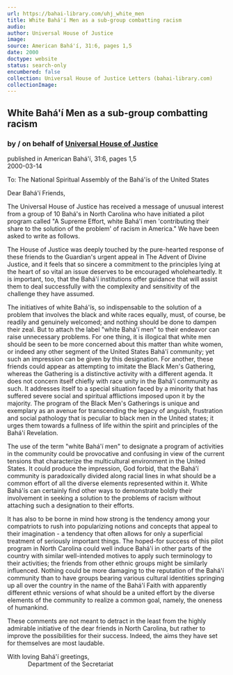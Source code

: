 ```yaml
---
url: https://bahai-library.com/uhj_white_men
title: White Bahá'í Men as a sub-group combatting racism
audio: 
author: Universal House of Justice
image: 
source: American Bahá'í, 31:6, pages 1,5
date: 2000
doctype: website
status: search-only
encumbered: false
collection: Universal House of Justice Letters (bahai-library.com)
collectionImage: 
---
```



## White Bahá'í Men as a sub-group combatting racism

### by / on behalf of [Universal House of Justice](https://bahai-library.com/author/Universal+House+of+Justice)

published in American Bahá'í, 31:6, pages 1,5  
2000-03-14


To: The National Spiritual Assembly of the Bahá'ís of the United States  
  
Dear Bahá'í Friends,  
  
The Universal House of Justice has received a message of unusual interest from a group of 10 Bahá's in North Carolina who have initiated a pilot program called "A Supreme Effort, white Bahá'í men 'contributing their share to the solution of the problem' of racism in America." We have been asked to write as follows.  
  
The House of Justice was deeply touched by the pure-hearted response of these friends to the Guardian's urgent appeal in The Advent of Divine Justice, and it feels that so sincere a commitment to the principles lying at the heart of so vital an issue deserves to be encouraged wholeheartedly. It is important, too, that the Bahá'í institutions offer guidance that will assist them to deal successfully with the complexity and sensitivity of the challenge they have assumed.  
  
The initiatives of white Bahá'ís, so indispensable to the solution of a problem that involves the black and white races equally, must, of course, be readily and genuinely welcomed; and nothing should be done to dampen their zeal. But to attach the label "white Bahá'í men" to their endeavor can raise unnecessary problems. For one thing, it is illogical that white men should be seen to be more concerned about this matter than white women, or indeed any other segment of the United States Bahá'í community; yet such an impression can be given by this designation. For another, these friends could appear as attempting to imitate the Black Men's Gathering, whereas the Gathering is a distinctive activity with a different agenda. It does not concern itself chiefly with race unity in the Bahá'í community as such. It addresses itself to a special situation faced by a minority that has suffered severe social and spiritual afflictions imposed upon it by the majority. The program of the Black Men's Gatherings is unique and exemplary as an avenue for transcending the legacy of anguish, frustration and social pathology that is peculiar to black men in the United states; it urges them towards a fullness of life within the spirit and principles of the Bahá'í Revelation.  
  
The use of the term "white Bahá'í men" to designate a program of activities in the community could be provocative and confusing in view of the current tensions that characterize the multicultural environment in the United States. It could produce the impression, God forbid, that the Bahá'í community is paradoxically divided along racial lines in what should be a common effort of all the diverse elements represented within it. White Bahá'ís can certainly find other ways to demonstrate boldly their involvement in seeking a solution to the problems of racism without attaching such a designation to their efforts.  
  
It has also to be borne in mind how strong is the tendency among your compatriots to rush into popularizing notions and concepts that appeal to their imagination - a tendency that often allows for only a superficial treatment of seriously important things. The hoped-for success of this pilot program in North Carolina could well induce Bahá'í in other parts of the country with similar well-intended motives to apply such terminology to their activities; the friends from other ethnic groups might be similarly influenced. Nothing could be more damaging to the reputation of the Bahá'í community than to have groups bearing various cultural identities springing up all over the country in the name of the Bahá'í Faith with apparently different ethnic versions of what should be a united effort by the diverse elements of the community to realize a common goal, namely, the oneness of humankind.  
  
These comments are not meant to detract in the least from the highly admirable initiative of the dear friends in North Carolina, but rather to improve the possibilities for their success. Indeed, the aims they have set for themselves are most laudable.

With loving Bahá'í greetings,  
            Department of the Secretariat
